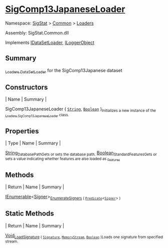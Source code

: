 # [SigComp13JapaneseLoader](./SigComp13JapaneseLoader.md)

Namespace: [SigStat]() > [Common](./../README.md) > [Loaders](./README.md)

Assembly: SigStat.Common.dll

Implements [IDataSetLoader](./IDataSetLoader.md), [ILoggerObject](./../ILoggerObject.md)

## Summary
[<sub>Loaders.DataSetLoader</sub>](https://github.com/hargitomi97/sigstat/blob/master/docs/md/SigStat/Common/Loaders/DataSetLoader.md) for the SigComp13Japanese dataset

## Constructors

| Name | Summary | 

SigComp13JapaneseLoader ( [`String`](https://docs.microsoft.com/en-us/dotnet/api/System.String), [`Boolean`](https://docs.microsoft.com/en-us/dotnet/api/System.Boolean) )<sub>Initializes a new instance of the [<sub>Loaders.SigComp13JapaneseLoader</sub>](https://github.com/hargitomi97/sigstat/blob/master/docs/md/SigStat/Common/Loaders/SigComp13JapaneseLoader.md) class.</sub>


## Properties

| Type | Name | Summary | 

[String](https://docs.microsoft.com/en-us/dotnet/api/System.String)<sub>DatabasePath</sub><sub>Gets or sets the database path.</sub>
[Boolean](https://docs.microsoft.com/en-us/dotnet/api/System.Boolean)<sub>StandardFeatures</sub><sub>Gets or sets a value indicating whether features are also loaded as [<sub>Features</sub>](https://github.com/hargitomi97/sigstat/blob/master/docs/md/SigStat/Common/Features.md)</sub>


## Methods

| Return | Name | Summary | 

[IEnumerable](https://docs.microsoft.com/en-us/dotnet/api/System.Collections.Generic.IEnumerable-1)\<[Signer](./../Signer.md)><sub>[EnumerateSigners](./Methods/SigComp13JapaneseLoader-100663915.md) ( [`Predicate`](https://docs.microsoft.com/en-us/dotnet/api/System.Predicate-1)\<[`Signer`](./../Signer.md)> )</sub><sub></sub>


## Static Methods

| Return | Name | Summary | 

[Void](https://docs.microsoft.com/en-us/dotnet/api/System.Void)<sub>[LoadSignature](./Methods/SigComp13JapaneseLoader-100663916.md) ( [`Signature`](./../Signature.md), [`MemoryStream`](https://docs.microsoft.com/en-us/dotnet/api/System.IO.MemoryStream), [`Boolean`](https://docs.microsoft.com/en-us/dotnet/api/System.Boolean) )</sub><sub>Loads one signature from specified stream.</sub>


